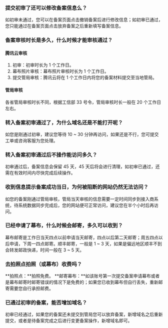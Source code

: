 ### 提交初审了还可以修改备案信息么？
如初审未通过，您可以在备案页面点击撤销备案后进行修改信息；如初审已通过，您只能通过在备案页面点击放弃备案之后重新填写备案信息。

### 备案审核时长是多久，什么时候才能审核通过？
#### 腾讯云审核
1. 初审：初审时长为 1 个工作日。
2. 幕布照片审核：幕布照片审核时长为 1 个工作日。
3. 提交管局审核：腾讯云将在 1 个工作日内将您的备案材料提交至当地管局。

#### 管局审核
各省管局审核时长不同，根据工信部 33 号令，管局审核时长一般在 20 个工作日左右。

### 转入备案初审通过了，为什么域名还是不能打开呢？

如您是刚通过初审，建议您等待 10 ~ 30 分钟再访问，如果还是不行，您可提交工单或咨询客服为您处理。

### 转入备案初审通过后不操作能访问多久？

初审通过后，备案信息会保留 45 天，45 天后将会进行清理，如初审已通过，还需在有效时间内尽快完成后续操作。

### 收到信息提示备案成功当日，为何被阻断的网站仍然无法访问？
如您的备案刚通过管局审核，管局当天审核的信息需要一定时间同步到接入商系统，待系统数据同步完成后，您的网站便可正常访问，建议您在半个小时后再访问。

### 已经申请了幕布，什么时候会邮寄，多久可以收到？
幕布邮寄是工作日当天四点以前申请当天邮寄，四点以后第二天邮寄；周五四点以后申请，下周一四点邮寄。顺丰邮寄，一般是 1 ~ 3 天，如果是偏远地区顺丰不到会转发邮政快递，时间一般在 3 ~ 5 天。
### 去拍照点拍照（或幕布）收费吗？	
**拍照点：**拍照免费。
**邮寄幕布：**如该账号第一次提交备案申请幕布或者是幕布邮寄时邮寄错误的情况下是免费的；如果您已收到幕布但自行丢失，重新邮寄需要您自行承担邮费。

### 已通过初审的备案，能否增加域名？

初审已经通过，如果您的备案还未提交到管局您可以放弃备案，新增域名之后重新提交，或者是待备案完成之后进行变更备案操作，新增域名即可。